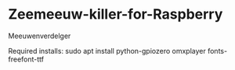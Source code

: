 # Zeemeeuw-killer-for-Raspberry

Meeuwenverdelger

Required installs:
sudo apt install python-gpiozero omxplayer fonts-freefont-ttf
